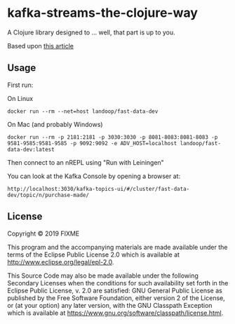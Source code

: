 # kafka-streams-the-clojure-way

A Clojure library designed to ... well, that part is up to you.

Based upon [this article](https://medium.com/funding-circle/kafka-streams-the-clojure-way-d62f6cefaba1)
## Usage

First run:

On Linux

    docker run --rm --net=host landoop/fast-data-dev

On Mac (and probably Windows)

    docker run --rm -p 2181:2181 -p 3030:3030 -p 8081-8083:8081-8083 -p 9581-9585:9581-9585 -p 9092:9092 -e ADV_HOST=localhost landoop/fast-data-dev:latest


Then connect to an nREPL using "Run with Leiningen"

You can look at the Kafka Console by opening a browser at:

    http://localhost:3030/kafka-topics-ui/#/cluster/fast-data-dev/topic/n/purchase-made/

## License

Copyright © 2019 FIXME

This program and the accompanying materials are made available under the
terms of the Eclipse Public License 2.0 which is available at
http://www.eclipse.org/legal/epl-2.0.

This Source Code may also be made available under the following Secondary
Licenses when the conditions for such availability set forth in the Eclipse
Public License, v. 2.0 are satisfied: GNU General Public License as published by
the Free Software Foundation, either version 2 of the License, or (at your
option) any later version, with the GNU Classpath Exception which is available
at https://www.gnu.org/software/classpath/license.html.
